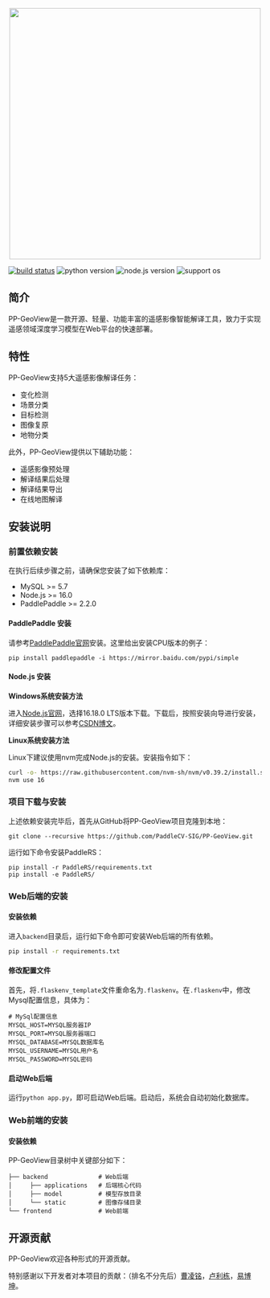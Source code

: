 <p align="center">
    <img src="https://user-images.githubusercontent.com/78073130/198640332-3edba236-db03-4eb0-b803-90a1053e87f3.png" align="middle" width = "500" />
</p>

[![build status](https://github.com/PaddleCV-SIG/PP-GeoView/actions/workflows/build.yml/badge.svg?branch=develop)](https://github.com/PaddleCV-SIG/PP-GeoView/actions)
![python version](https://img.shields.io/badge/python-3.7+-orange.svg)
![node.js version](https://img.shields.io/badge/nodejs-16+-orange.svg)
![support os](https://img.shields.io/badge/os-linux%2C%20win%2C%20mac-yellow.svg)

## 简介

PP-GeoView是一款开源、轻量、功能丰富的遥感影像智能解译工具，致力于实现遥感领域深度学习模型在Web平台的快速部署。

## 特性

PP-GeoView支持5大遥感影像解译任务：

- 变化检测
- 场景分类
- 目标检测
- 图像复原
- 地物分类

此外，PP-GeoView提供以下辅助功能：

- 遥感影像预处理
- 解译结果后处理
- 解译结果导出
- 在线地图解译

## 安装说明

### 前置依赖安装

在执行后续步骤之前，请确保您安装了如下依赖库：

- MySQL >= 5.7
- Node.js >= 16.0
- PaddlePaddle >= 2.2.0

#### PaddlePaddle 安装

请参考[PaddlePaddle官网](https://www.paddlepaddle.org.cn/)安装。这里给出安装CPU版本的例子：

```shell
pip install paddlepaddle -i https://mirror.baidu.com/pypi/simple
```

#### Node.js 安装

**Windows系统安装方法**

进入[Node.js官网](https://nodejs.org/en/)，选择16.18.0 LTS版本下载。下载后，按照安装向导进行安装，详细安装步骤可以参考[CSDN博文](https://blog.csdn.net/bbj12345678/article/details/106741758)。

**Linux系统安装方法**

Linux下建议使用nvm完成Node.js的安装。安装指令如下：

```bash
curl -o- https://raw.githubusercontent.com/nvm-sh/nvm/v0.39.2/install.sh | bash
nvm use 16
```

### 项目下载与安装

上述依赖安装完毕后，首先从GitHub将PP-GeoView项目克隆到本地：

```shell
git clone --recursive https://github.com/PaddleCV-SIG/PP-GeoView.git
```

运行如下命令安装PaddleRS：

```shell
pip install -r PaddleRS/requirements.txt
pip install -e PaddleRS/
```

### Web后端的安装

#### 安装依赖

进入`backend`目录后，运行如下命令即可安装Web后端的所有依赖。

```bash
pip install -r requirements.txt
```

#### 修改配置文件

首先，将`.flaskenv_template`文件重命名为`.flaskenv`。在`.flaskenv`中，修改Mysql配置信息，具体为：

```plain
# MySql配置信息
MYSQL_HOST=MYSQL服务器IP
MYSQL_PORT=MYSQL服务器端口
MYSQL_DATABASE=MYSQL数据库名
MYSQL_USERNAME=MYSQL用户名
MYSQL_PASSWORD=MYSQL密码
```

#### 启动Web后端

运行`python app.py`，即可启动Web后端。启动后，系统会自动初始化数据库。

### Web前端的安装

#### 安装依赖

PP-GeoView目录树中关键部分如下：

``` plain
├── backend              # Web后端
│     ├── applications   # 后端核心代码
│     ├── model          # 模型存放目录
│     └── static         # 图像存储目录
└── frontend             # Web前端
```

## 开源贡献

PP-GeoView欢迎各种形式的开源贡献。

特别感谢以下开发者对本项目的贡献：（排名不分先后）[曹凌铭](https://github.com/terayco)，[卢利栋](https://github.com/jscslld)，[易博坤](https://github.com/yibaikuai)。
